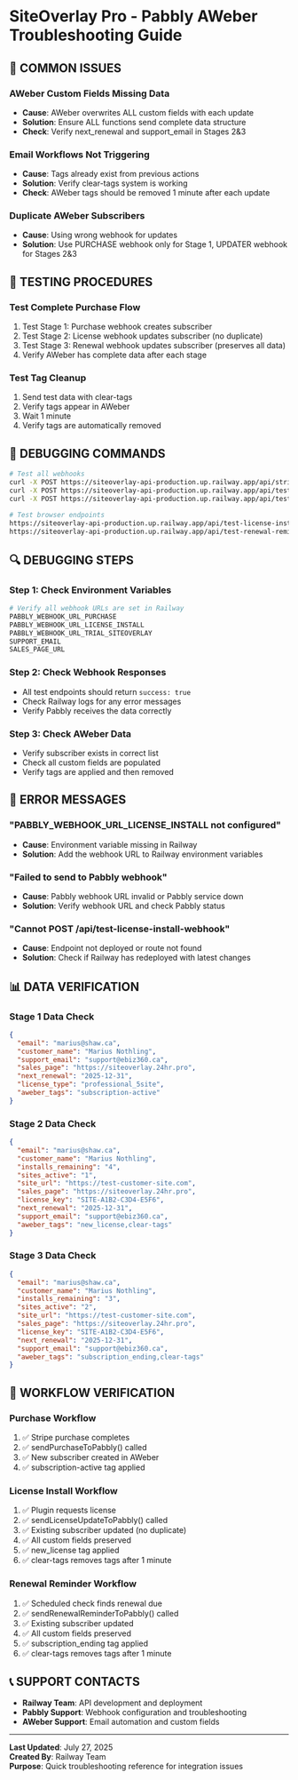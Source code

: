 # SiteOverlay Pro - Pabbly AWeber Troubleshooting Guide

## 🚨 COMMON ISSUES

### **AWeber Custom Fields Missing Data**
- **Cause**: AWeber overwrites ALL custom fields with each update
- **Solution**: Ensure ALL functions send complete data structure
- **Check**: Verify next_renewal and support_email in Stages 2&3

### **Email Workflows Not Triggering**  
- **Cause**: Tags already exist from previous actions
- **Solution**: Verify clear-tags system is working
- **Check**: AWeber tags should be removed 1 minute after each update

### **Duplicate AWeber Subscribers**
- **Cause**: Using wrong webhook for updates
- **Solution**: Use PURCHASE webhook only for Stage 1, UPDATER webhook for Stages 2&3

## 🧪 TESTING PROCEDURES

### **Test Complete Purchase Flow**
1. Test Stage 1: Purchase webhook creates subscriber
2. Test Stage 2: License webhook updates subscriber (no duplicate)  
3. Test Stage 3: Renewal webhook updates subscriber (preserves all data)
4. Verify AWeber has complete data after each stage

### **Test Tag Cleanup**
1. Send test data with clear-tags
2. Verify tags appear in AWeber
3. Wait 1 minute
4. Verify tags are automatically removed

## 🔧 DEBUGGING COMMANDS

```bash
# Test all webhooks
curl -X POST https://siteoverlay-api-production.up.railway.app/api/stripe/test-purchase-webhook -H "Content-Type: application/json"
curl -X POST https://siteoverlay-api-production.up.railway.app/api/test-license-install-webhook -H "Content-Type: application/json"  
curl -X POST https://siteoverlay-api-production.up.railway.app/api/test-renewal-reminder-webhook -H "Content-Type: application/json"

# Test browser endpoints
https://siteoverlay-api-production.up.railway.app/api/test-license-install
https://siteoverlay-api-production.up.railway.app/api/test-renewal-reminder
```

## 🔍 DEBUGGING STEPS

### **Step 1: Check Environment Variables**
```bash
# Verify all webhook URLs are set in Railway
PABBLY_WEBHOOK_URL_PURCHASE
PABBLY_WEBHOOK_URL_LICENSE_INSTALL
PABBLY_WEBHOOK_URL_TRIAL_SITEOVERLAY
SUPPORT_EMAIL
SALES_PAGE_URL
```

### **Step 2: Check Webhook Responses**
- All test endpoints should return `success: true`
- Check Railway logs for any error messages
- Verify Pabbly receives the data correctly

### **Step 3: Check AWeber Data**
- Verify subscriber exists in correct list
- Check all custom fields are populated
- Verify tags are applied and then removed

## 🚨 ERROR MESSAGES

### **"PABBLY_WEBHOOK_URL_LICENSE_INSTALL not configured"**
- **Cause**: Environment variable missing in Railway
- **Solution**: Add the webhook URL to Railway environment variables

### **"Failed to send to Pabbly webhook"**
- **Cause**: Pabbly webhook URL invalid or Pabbly service down
- **Solution**: Verify webhook URL and check Pabbly status

### **"Cannot POST /api/test-license-install-webhook"**
- **Cause**: Endpoint not deployed or route not found
- **Solution**: Check if Railway has redeployed with latest changes

## 📊 DATA VERIFICATION

### **Stage 1 Data Check**
```json
{
  "email": "marius@shaw.ca",
  "customer_name": "Marius Nothling",
  "support_email": "support@ebiz360.ca",
  "sales_page": "https://siteoverlay.24hr.pro",
  "next_renewal": "2025-12-31",
  "license_type": "professional_5site",
  "aweber_tags": "subscription-active"
}
```

### **Stage 2 Data Check**
```json
{
  "email": "marius@shaw.ca",
  "customer_name": "Marius Nothling",
  "installs_remaining": "4",
  "sites_active": "1",
  "site_url": "https://test-customer-site.com",
  "sales_page": "https://siteoverlay.24hr.pro",
  "license_key": "SITE-A1B2-C3D4-E5F6",
  "next_renewal": "2025-12-31",
  "support_email": "support@ebiz360.ca",
  "aweber_tags": "new_license,clear-tags"
}
```

### **Stage 3 Data Check**
```json
{
  "email": "marius@shaw.ca",
  "customer_name": "Marius Nothling",
  "installs_remaining": "3",
  "sites_active": "2",
  "site_url": "https://test-customer-site.com",
  "sales_page": "https://siteoverlay.24hr.pro",
  "license_key": "SITE-A1B2-C3D4-E5F6",
  "next_renewal": "2025-12-31",
  "support_email": "support@ebiz360.ca",
  "aweber_tags": "subscription_ending,clear-tags"
}
```

## 🔄 WORKFLOW VERIFICATION

### **Purchase Workflow**
1. ✅ Stripe purchase completes
2. ✅ sendPurchaseToPabbly() called
3. ✅ New subscriber created in AWeber
4. ✅ subscription-active tag applied

### **License Install Workflow**
1. ✅ Plugin requests license
2. ✅ sendLicenseUpdateToPabbly() called
3. ✅ Existing subscriber updated (no duplicate)
4. ✅ All custom fields preserved
5. ✅ new_license tag applied
6. ✅ clear-tags removes tags after 1 minute

### **Renewal Reminder Workflow**
1. ✅ Scheduled check finds renewal due
2. ✅ sendRenewalReminderToPabbly() called
3. ✅ Existing subscriber updated
4. ✅ All custom fields preserved
5. ✅ subscription_ending tag applied
6. ✅ clear-tags removes tags after 1 minute

## 📞 SUPPORT CONTACTS

- **Railway Team**: API development and deployment
- **Pabbly Support**: Webhook configuration and troubleshooting
- **AWeber Support**: Email automation and custom fields

---

**Last Updated**: July 27, 2025  
**Created By**: Railway Team  
**Purpose**: Quick troubleshooting reference for integration issues 